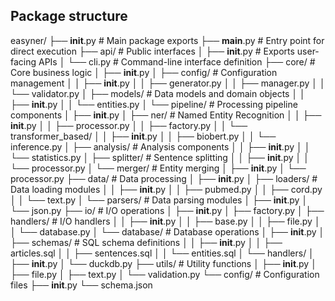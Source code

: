 ## Package structure
easyner/
├── __init__.py             # Main package exports
├── __main__.py             # Entry point for direct execution
├── api/                    # Public interfaces
│   ├── __init__.py         # Exports user-facing APIs
│   └── cli.py              # Command-line interface definition
├── core/                   # Core business logic
│   ├── __init__.py
│   ├── config/             # Configuration management
│   │   ├── __init__.py
│   │   ├── generator.py
│   │   ├── manager.py
│   │   └── validator.py
│   ├── models/             # Data models and domain objects
│   │   ├── __init__.py
│   │   └── entities.py
│   └── pipeline/           # Processing pipeline components
│       ├── __init__.py
│       ├── ner/            # Named Entity Recognition
│       │   ├── __init__.py
│       │   ├── processor.py
│       │   ├── factory.py
│       │   └── transformer_based/
│       │       ├── __init__.py
│       │       ├── biobert.py
│       │       └── inference.py
│       ├── analysis/       # Analysis components
│       │   ├── __init__.py
│       │   └── statistics.py
│       ├── splitter/       # Sentence splitting
│       │   ├── __init__.py
│       │   └── processor.py
│       └── merger/         # Entity merging
│           ├── __init__.py
│           └── processor.py
├── data/                   # Data processing
│   ├── __init__.py
│   ├── loaders/            # Data loading modules
│   │   ├── __init__.py
│   │   ├── pubmed.py
│   │   ├── cord.py
│   │   └── text.py
│   └── parsers/            # Data parsing modules
│       ├── __init__.py
│       └── json.py
├── io/                     # I/O operations
│   ├── __init__.py
│   ├── factory.py
│   ├── handlers/           # I/O handlers
│   │   ├── __init__.py
│   │   ├── base.py
│   │   ├── file.py
│   │   └── database.py
│   └── database/           # Database operations
│       ├── __init__.py
│       ├── schemas/        # SQL schema definitions
│       │   ├── __init__.py
│       │   ├── articles.sql
│       │   ├── sentences.sql
│       │   └── entities.sql
│       └── handlers/
│           ├── __init__.py
│           └── duckdb.py
├── utils/                  # Utility functions
│   ├── __init__.py
│   ├── file.py
│   ├── text.py
│   └── validation.py
└── config/                 # Configuration files
    ├── __init__.py
    └── schema.json
